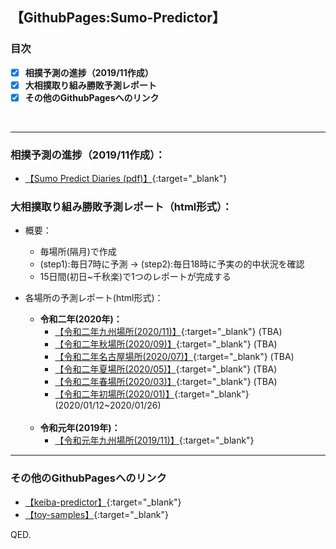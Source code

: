 ## 【GithubPages:Sumo-Predictor】

### 目次
- [x]  **相撲予測の進捗（2019/11作成）**
- [x]  **大相撲取り組み勝敗予測レポート**
- [x]  **その他のGithubPagesへのリンク**
<br> 
 
--- 



### **相撲予測の進捗（2019/11作成）：**
- [【Sumo Predict Diaries (pdf)】](https://ryutoro-galois.github.io/sumo-predictor/SumoPredictDiaries_v1_201911.pdf){:target="_blank"}

### **大相撲取り組み勝敗予測レポート（html形式）：**
- 概要：
  - 毎場所(隔月)で作成
  - (step1):毎日7時に予測 -> (step2):毎日18時に予実の的中状況を確認
  - 15日間(初日~千秋楽)で1つのレポートが完成する
- 各場所の予測レポート(html形式)：
  - **令和二年(2020年)：**
    - [【令和二年九州場所(2020/11)】](https://ryutoro-galois.github.io/sumo-predictor/PredResult_sumo_targetYM_202011.html){:target="_blank"} (TBA)
    - [【令和二年秋場所(2020/09)】](https://ryutoro-galois.github.io/sumo-predictor/PredResult_sumo_targetYM_202009.html){:target="_blank"} (TBA)
    - [【令和二年名古屋場所(2020/07)】](https://ryutoro-galois.github.io/sumo-predictor/PredResult_sumo_targetYM_202007.html){:target="_blank"} (TBA)
    - [【令和二年夏場所(2020/05)】](https://ryutoro-galois.github.io/sumo-predictor/PredResult_sumo_targetYM_202005.html){:target="_blank"} (TBA)
    - [【令和二年春場所(2020/03)】](https://ryutoro-galois.github.io/sumo-predictor/PredResult_sumo_targetYM_202003.html){:target="_blank"} (TBA)
    - [【令和二年初場所(2020/01)】](https://ryutoro-galois.github.io/sumo-predictor/PredResult_sumo_targetYM_202001.html){:target="_blank"} (2020/01/12~2020/01/26)
   <br>
 
  - **令和元年(2019年)：**
    - [【令和元年九州場所(2019/11)】](https://ryutoro-galois.github.io/sumo-predictor/PredResult_sumo_targetYM_201911.html){:target="_blank"}
 
---

### その他のGithubPagesへのリンク
- [【keiba-predictor】](https://ryutoro-galois.github.io/keiba-predictor/){:target="_blank"}
- [【toy-samples】](https://ryutoro-galois.github.io/toy-samples/){:target="_blank"}


QED.
